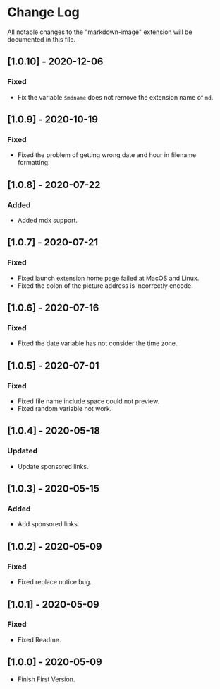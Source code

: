 # Change Log
All notable changes to the "markdown-image" extension will be documented in this file.

## [1.0.10] - 2020-12-06
### Fixed
- Fix the variable `$mdname` does not remove the extension name of `md`.

## [1.0.9] - 2020-10-19
### Fixed
- Fixed the problem of getting wrong date and hour in filename formatting.

## [1.0.8] - 2020-07-22
### Added
- Added mdx support.

## [1.0.7] - 2020-07-21
### Fixed
- Fixed launch extension home page failed at MacOS and Linux.
- Fixed the colon of the picture address is incorrectly encode.

## [1.0.6] - 2020-07-16
### Fixed
- Fixed the date variable has not consider the time zone.

## [1.0.5] - 2020-07-01
### Fixed
- Fixed file name include space could not preview.
- Fixed random variable not work.

## [1.0.4] - 2020-05-18
### Updated
- Update sponsored links.

## [1.0.3] - 2020-05-15
### Added
- Add sponsored links.

## [1.0.2] - 2020-05-09
### Fixed
- Fixed replace notice bug.

## [1.0.1] - 2020-05-09
### Fixed
- Fixed Readme.
  
## [1.0.0] - 2020-05-09
- Finish First Version.